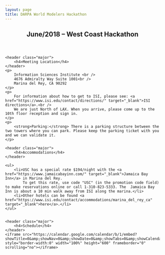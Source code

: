 ```yaml
---
layout: page
title: DARPA World Modelers Hackathon
---
```


<section id="overview">
    <header class="major">
	    <h2>June/2018 – West Coast Hackathon</h2>
	</header>

    <header class="major">
	    <h4>Meeting Location</h4>
	</header>
    <p>
        Information Sciences Institute <br />
        4676 Admiralty Way Suite 1001<br />
        Marina del Rey, CA 90292
    </p>
    <p>
        For information about how to get to ISI, please see: <a href="https://www.isi.edu/contact/directions/" target="_blank">ISI directions</a>.<br />
        We are just North of LAX. When you arrive, please come up to the 10th floor reception and sign in.
    </p>
    <p>
        <strong>Parking:</strong> There is a parking structure between the two towers where you can park. Please keep the parking ticket with you and we can validate it.
    </p>

    <header class="major">
	    <h4>Accommodations</h4>
	</header>

    <ul>
        <li>USC has a special rate $194/night with the <a href="https://www.jamaicabayinn.com/" target="_blank">Jamaica Bay Inn</a> in Marina del Rey.
            To get this rate, use code "USC" (in the promotion code field) to make reservations online or call 1-310-823-5333. The  Jamaica Bay Inn is about a 10 min walk away from ISI along the marina.</li>
        <li>Other hotels can be found <a href="https://www.isi.edu/contact/accommodations/marina_del_rey_ca" target="_blank">here</a>.</li>
    </ul>


	<header class="major">
	    <h4>Schedule</h4>
	</header>
    <iframe src="https://calendar.google.com/calendar/b/1/embed?showTitle=0&amp;showNav=0&amp;showDate=0&amp;showTabs=0&amp;showCalendars=0&amp;mode=WEEK&amp;height=600&amp;wkst=1&amp;bgcolor=%23FFFFFF&amp;src=nsji7gr4533k6dtkaa5cu6p858%40group.calendar.google.com&amp;color=%230F4B38&amp;ctz=America%2FLos_Angeles&amp;dates=20180617%2F20180623" style="border-width:0" width="100%" height="600" frameborder="0" scrolling="no"></iframe>



</section>